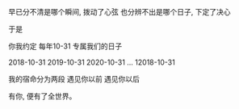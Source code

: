 早已分不清是哪个瞬间, 拨动了心弦
也分辨不出是哪个日子, 下定了决心

于是

你我约定
每年10-31
专属我们的日子

2018-10-31
2019-10-31
2020-10-31
...
12018-10-31

我的宿命分为两段
遇见你以前
遇见你以后

有你, 便有了全世界。
